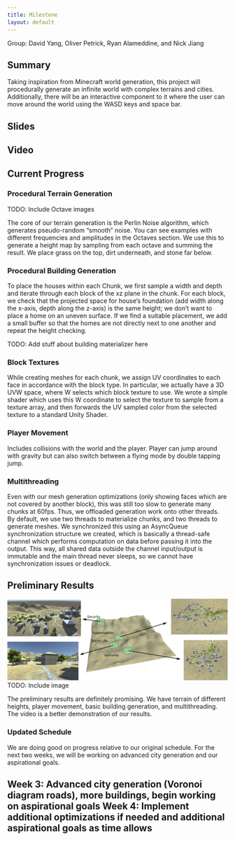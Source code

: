 ```yaml
---
title: Milestone
layout: default
---
```

Group: David Yang, Oliver Petrick, Ryan Alameddine, and Nick Jiang

## Summary
Taking inspiration from Minecraft world generation, this project will procedurally generate an infinite world with
complex terrains and cities. Additionally, there will be an interactive component to it where the user can move around 
the world using the WASD keys and space bar.      

## Slides
[Milestone Slides]: https://docs.google.com/presentation/d/1pH4gPwxhiTxhNro02AIRPbZl5zIW7kam_F1DCjj2xpc/edit#slide=id.p

## Video

     
## Current Progress

### Procedural Terrain Generation
TODO: Include Octave images

The core of our terrain generation is the Perlin Noise algorithm, which generates pseudo-random “smooth” noise. 
You can see examples with different frequencies and amplitudes in the Octaves section. 
We use this to generate a height map by sampling from each octave and summing the result. We place grass on the top, dirt underneath, and stone far below. 

### Procedural Building Generation
To place the houses within each Chunk, we first sample a width and depth and iterate through each block of the xz plane in the chunk. For each block, we check that the projected space for house’s foundation (add width along the x-axis, depth along the z-axis) is the same height; we don’t want to place a home on an uneven surface. If we find a suitable placement, we add a small buffer so that the homes are not directly next to one another and repeat the height checking.

TODO: Add stuff about building materializer here

### Block Textures
While creating meshes for each chunk, we assign UV coordinates to each face in accordance with the block type. In particular, we actually have a 3D UVW space, where W selects which block texture to use. We wrote a simple shader which uses this W coordinate to select the texture to sample from a texture array, and then forwards the UV sampled color from the selected texture to a standard Unity Shader.

### Player Movement
Includes collisions with the world and the player.
Player can jump around with gravity but can also switch between a flying mode by double tapping jump.

### Multithreading
Even with our mesh generation optimizations (only showing faces which are not covered by another block), this was still too slow to generate many chunks at 60fps. Thus, we offloaded generation work onto other threads.
By default, we use two threads to materialize chunks, and two threads to generate meshes.
We synchronized this using an AsyncQueue synchronization structure we created, which is basically a thread-safe channel which performs computation on data before passing it into the output.
This way, all shared data outside the channel input/output is immutable and the main thread never sleeps, so we cannot have synchronization issues or deadlock.


     
## Preliminary Results
![City terrain](procgen.jpg)
TODO: Include image

The preliminary results are definitely promising. We have terrain of different heights, player movement, basic building generation, and multithreading.
The video is a better demonstration of our results.
   
### Updated Schedule
We are doing good on progress relative to our original schedule. For the next two weeks, we will be working on advanced city generation and our aspirational goals.

Week 3: Advanced city generation (Voronoi diagram roads), more buildings, begin working on aspirational goals
Week 4: Implement additional optimizations if needed and additional aspirational goals as time allows
----


[Just the Docs]: https://just-the-docs.github.io/just-the-docs/
[GitHub Pages]: https://docs.github.com/en/pages
[README]: https://github.com/just-the-docs/just-the-docs-template/blob/main/README.md
[Jekyll]: https://jekyllrb.com
[GitHub Pages / Actions workflow]: https://github.blog/changelog/2022-07-27-github-pages-custom-github-actions-workflows-beta/
[use this template]: https://github.com/just-the-docs/just-the-docs-template/generate
